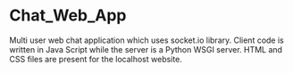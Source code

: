 # Chat_Web_App
Multi user web chat application which uses socket.io library. Client code is written in Java Script while the server is a Python WSGI server. HTML and CSS files are present for the localhost website. 
